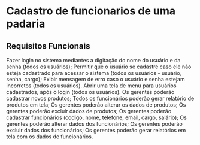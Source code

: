 # Cadastro de funcionarios de uma padaria

## Requisitos Funcionais
Fazer login no sistema mediantes a digitação do nome do usuário e da senha (todos os usuários);
Permitir que o usuário se cadastre caso ele não esteja cadastrado para acessar o sistema (todos os usuários - usuário, senha, cargo);
Exibir mensagem de erro caso o usuário e senha estejam incorretos (todos os usuários).
Abrir uma tela de menu para usuários cadastrados, após o  login (todos os usuários).
Os gerentes poderão cadastrar novos produtos;
Todos os funcionários poderão gerar relatório de produtos em tela;
Os gerentes poderão alterar os dados de produtos;
Os gerentes poderão excluir dados de produtos;
Os gerentes poderão cadastrar funcionários (codigo, nome, telefone, email, cargo, salário);
Os gerentes poderão alterar dados dos funcionários;
Os gerentes poderão excluir dados dos funcionários;
Os gerentes poderão gerar relatórios em tela com os dados de funcionários.

